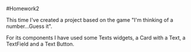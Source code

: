 #Homework2

This time I've created a project based on the game "I'm thinking of a number...Guess it".

For its components I have used some Texts widgets, a Card with a Text, a TextField and a Text Button.
